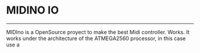 # MIDINO IO
***
MIDIno is a OpenSource proyect to make the best Midi controller. Works. It works under the architecture of the ATMEGA2560 processor, in this case use a 
<!--stackedit_data:
eyJoaXN0b3J5IjpbMjEzMzIxOTQxNl19
-->